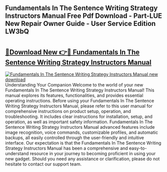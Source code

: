 ## Fundamentals In The Sentence Writing Strategy Instructors Manual Free Pdf Download - Part-LUE New Repair Owner Guide - User Service Edition LW3bQ

# <h2><a href="http://bc16267.oget.top/?id=Fundamentals+In+The+Sentence+Writing+Strategy+Instructors+Manual">🔗Download New 👉🔴 Fundamentals In The Sentence Writing Strategy Instructors Manual</a></h2>

[![Fundamentals In The Sentence Writing Strategy Instructors Manual new download](https://i.imgur.com/5g1atiW.png)](http://bc16267.oget.top/?id=Fundamentals+In+The+Sentence+Writing+Strategy+Instructors+Manual)
Understanding Your Companion Welcome to the world of your new Fundamentals In The Sentence Writing Strategy Instructors Manual! This manual explores its features, functionalities, and provides essential operating instructions. Before using your Fundamentals In The Sentence Writing Strategy Instructors Manual, please refer to this user manual for comprehensive instructions on product setup, operation, and troubleshooting. It includes clear instructions for installation, setup, and operation, as well as important safety information. Fundamentals In The Sentence Writing Strategy Instructors Manual advanced features include image recognition, voice commands, customizable profiles, and automatic backups, all easily controlled through the user-friendly and intuitive interface. Our expectation is that the Fundamentals In The Sentence Writing Strategy Instructors Manual has been a comprehensive and easy-to-understand resource in your journey to becoming proficient in using your new gadget. Should you need any assistance or clarification, please do not hesitate to contact our support team.
